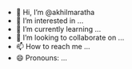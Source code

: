 - 👋 Hi, I’m @akhilmaratha
- 👀 I’m interested in ...
- 🌱 I’m currently learning ...
- 💞️ I’m looking to collaborate on ...
- 📫 How to reach me ...
- 😄 Pronouns: ...


<!---
akhilmaratha/akhilmaratha is a ✨ special ✨ repository because its `README.md` (this file) appears on your GitHub profile.
You can click the Preview link to take a look at your changes.
--->
